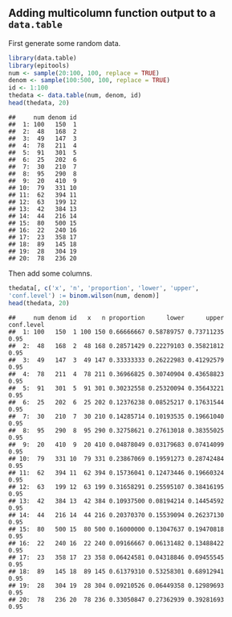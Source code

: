 ## Adding multicolumn function output to a `data.table`

First generate some random data.

``` r
library(data.table)
library(epitools)
num <- sample(20:100, 100, replace = TRUE)
denom <- sample(100:500, 100, replace = TRUE)
id <- 1:100
thedata <- data.table(num, denom, id)
head(thedata, 20)
```

    ##     num denom id
    ##  1: 100   150  1
    ##  2:  48   168  2
    ##  3:  49   147  3
    ##  4:  78   211  4
    ##  5:  91   301  5
    ##  6:  25   202  6
    ##  7:  30   210  7
    ##  8:  95   290  8
    ##  9:  20   410  9
    ## 10:  79   331 10
    ## 11:  62   394 11
    ## 12:  63   199 12
    ## 13:  42   384 13
    ## 14:  44   216 14
    ## 15:  80   500 15
    ## 16:  22   240 16
    ## 17:  23   358 17
    ## 18:  89   145 18
    ## 19:  28   304 19
    ## 20:  78   236 20

Then add some columns.

``` r
thedata[, c('x', 'n', 'proportion', 'lower', 'upper',
'conf.level') := binom.wilson(num, denom)]
head(thedata, 20)
```

    ##     num denom id   x   n proportion      lower      upper conf.level
    ##  1: 100   150  1 100 150 0.66666667 0.58789757 0.73711235       0.95
    ##  2:  48   168  2  48 168 0.28571429 0.22279103 0.35821812       0.95
    ##  3:  49   147  3  49 147 0.33333333 0.26222983 0.41292579       0.95
    ##  4:  78   211  4  78 211 0.36966825 0.30740904 0.43658823       0.95
    ##  5:  91   301  5  91 301 0.30232558 0.25320094 0.35643221       0.95
    ##  6:  25   202  6  25 202 0.12376238 0.08525217 0.17631544       0.95
    ##  7:  30   210  7  30 210 0.14285714 0.10193535 0.19661040       0.95
    ##  8:  95   290  8  95 290 0.32758621 0.27613018 0.38355025       0.95
    ##  9:  20   410  9  20 410 0.04878049 0.03179683 0.07414099       0.95
    ## 10:  79   331 10  79 331 0.23867069 0.19591273 0.28742484       0.95
    ## 11:  62   394 11  62 394 0.15736041 0.12473446 0.19660324       0.95
    ## 12:  63   199 12  63 199 0.31658291 0.25595107 0.38416195       0.95
    ## 13:  42   384 13  42 384 0.10937500 0.08194214 0.14454592       0.95
    ## 14:  44   216 14  44 216 0.20370370 0.15539094 0.26237130       0.95
    ## 15:  80   500 15  80 500 0.16000000 0.13047637 0.19470818       0.95
    ## 16:  22   240 16  22 240 0.09166667 0.06131482 0.13488422       0.95
    ## 17:  23   358 17  23 358 0.06424581 0.04318846 0.09455545       0.95
    ## 18:  89   145 18  89 145 0.61379310 0.53258301 0.68912941       0.95
    ## 19:  28   304 19  28 304 0.09210526 0.06449358 0.12989693       0.95
    ## 20:  78   236 20  78 236 0.33050847 0.27362939 0.39281693       0.95
